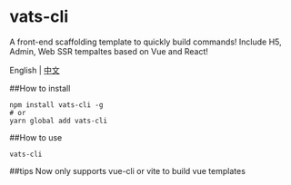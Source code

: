 # vats-cli
A front-end scaffolding template to quickly build commands! Include H5, Admin, Web SSR tempaltes based on Vue and React!

English | [中文](./docs/zh.md)

##How to install
```shell
npm install vats-cli -g
# or
yarn global add vats-cli
```

##How to use
```shell
vats-cli
```

##tips
Now only supports vue-cli or vite to build vue templates
